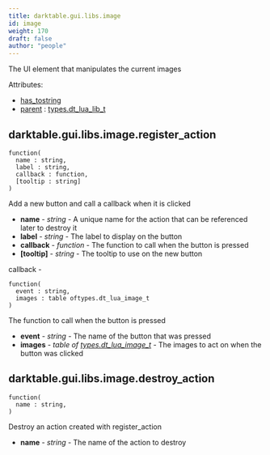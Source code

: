 ```yaml
---
title: darktable.gui.libs.image
id: image
weight: 170
draft: false
author: "people"
---
```


The UI element that manipulates the current images

Attributes:
* [has_tostring](../../../Attributes#has_tostring)
* [parent](../Attributes#parent) : [types.dt_lua_lib_t](../../../types/dt_lua_lib_t)

## darktable.gui.libs.image.register_action

```
function(
  name : string,
  label : string,
  callback : function,
  [tooltip : string]
)
```

Add a new button and call a callback when it is clicked

* **name** - _string_ - A unique name for the action that can be referenced later to destroy it
* **label** - _string_ - The label to display on the button
* **callback** - _function_ - The function to call when the button is pressed
* **\[tooltip\]** - _string_ - The tooltip to use on the new button

callback -

```
function(
  event : string,
  images : table oftypes.dt_lua_image_t
)
```

The function to call when the button is pressed

* **event** - _string_ - The name of the button that was pressed
* **images** - _table of [types.dt_lua_image_t](../../../types/dt_lua_image_t)_ - The images to act on when the button was clicked

## darktable.gui.libs.image.destroy_action

```
function(
  name : string,
)
```

Destroy an action created with register_action

* **name** - _string_ - The name of the action to destroy

